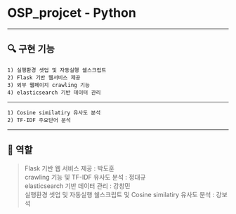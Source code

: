 # OSP_projcet - Python

---

## :mag: 구현 기능

```기본 기능
1) 실행환경 셋업 및 자동실행 쉘스크립트
2) Flask 기반 웹서비스 제공
3) 외부 웹페이지 crawling 기능
4) elasticsearch 기반 데이터 관리
```
---

```추가 기능
1) Cosine similatiry 유사도 분석
2) TF-IDF 주요단어 분석
```
---

## :memo: 역할
> Flask 기반 웹 서비스 제공 : 박도훈  
> crawling 기능 및 TF-IDF 유사도 분석 : 정대규  
> elasticsearch 기반 데이터 관리 : 강창민  
> 실행환경 셋업 및 자동실행 쉘스크립트 및 Cosine similatiry 유사도 분석 : 강보석  
